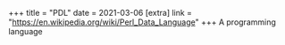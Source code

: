 +++
title = "PDL"
date = 2021-03-06
[extra]
link = "https://en.wikipedia.org/wiki/Perl_Data_Language"
+++
A programming language

